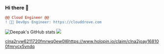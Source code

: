 ### Hi there 👋

```diff
@@ Cloud Engineer @@
! 👨‍💻 DevOps Engineer: https://clouddrove.com
```

![Deepak's GitHub stats](https://github-readme-stats.vercel.app/api?username=d4kverma&count_private=true&theme=synthwave&show_icons=true)
![](https://komarev.com/ghpvc/?username=d4kverma&color=2b2139)

[clna2ryw6211720fmrwq0ew0l6](https://www.holopin.io/claim/clna2joay168100fmrycx5vndq)https://www.holopin.io/claim/clna2joay168100fmrycx5vndq
